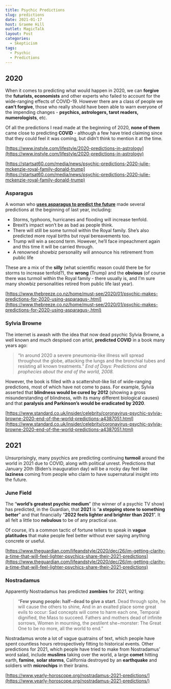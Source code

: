 ```yaml
---
title: Psychic Predictions
slug: predictions
date: 2021-01-17
host: Graeme Hill
outlet: MagicTalk
layout: Post
categories:
  - Skepticism
tags:
  - Psychic
  - Predictions
---
```


## 2020

When it comes to predicting what would happen in 2020, we can **forgive** the **futurists, economists** and other experts who failed to account for the wide-ranging effects of COVID-19.  However there are a class of people we **can’t forgive**, those who really should have been able to warn everyone of the impending changes - **psychics, astrologers, tarot readers, numerologists**, etc.

Of all the predictions I read made at the beginning of 2020, **none of them** came close to predicting **COVID** - although a few have tried claiming since that they could feel it was coming, but didn’t think to mention it at the time.

[https://www.instyle.com/lifestyle/2020-predictions-in-astrology](https://www.instyle.com/lifestyle/2020-predictions-in-astrology)

[https://startsat60.com/media/news/psychic-predictions-2020-julie-mckenzie-royal-family-donald-trump](https://startsat60.com/media/news/psychic-predictions-2020-julie-mckenzie-royal-family-donald-trump)

### Asparagus

A woman who **[uses asparagus to predict the future](https://www.iradio.ie/asparagus/)** made several predictions at the beginning of last year, including:

* Storms, typhoons, hurricanes and flooding will increase tenfold.
* Brexit’s impact won’t be as bad as people think.
* There will still be some turmoil within the Royal family. She’s also predicted more royal births but royal bereavements too.
* Trump will win a second term. However, he’ll face impeachment again and this time it will be carried through.
* A renowned showbiz personality will announce his retirement from public life

These are a mix of the **silly** (what scientific reason could there be for storms to increase tenfold?), the **wrong** (Trump) and the **obvious** (of course there was turmoil within the Royal family - there usually is, and I’m sure many showbiz personalities retired from public life last year).

[https://www.thebreeze.co.nz/home/must-see/2020/01/psychic-makes-predictions-for-2020-using-asparagus-.html](https://www.thebreeze.co.nz/home/must-see/2020/01/psychic-makes-predictions-for-2020-using-asparagus-.html)

### Sylvia Browne

The internet is awash with the idea that now dead psychic Sylvia Browne, a well known and much despised con artist, **predicted COVID** in a book many years ago:

> “In around 2020 a severe pneumonia-like illness will spread throughout the globe, attacking the lungs and the bronchial tubes and resisting all known treatments.”
> _End of Days: Predictions and prophecies about the end of the world, 2008._

However, the book is filled with a scattershot-like list of wide-ranging predictions, most of which have not come to pass. For example, Sylvia asserted that **blindness would be cured by 2012** (showing a gross misunderstanding of blindness, with its many different biological causes) and that **paralysis and Parkinson’s would be eradicated by 2020**.

[https://www.standard.co.uk/insider/celebrity/coronavirus-psychic-sylvia-browne-2020-end-of-the-world-predictions-a4387051.html](https://www.standard.co.uk/insider/celebrity/coronavirus-psychic-sylvia-browne-2020-end-of-the-world-predictions-a4387051.html)

## 2021

Unsurprisingly, many psychics are predicting continuing **turmoil** around the world in 2021 due to COVID, along with political unrest. Predictions that January 20th (Biden’s inauguration day) will be a rocky day feel like **laziness** coming from people who claim to have supernatural insight into the future.

### June Field

The “**world’s greatest psychic medium**” (the winner of a psychic TV show) has predicted, in the Guardian, that **2021** is “**a stepping stone to something better**” and that financially “**2022 feels lighter and brighter than 2021**”. It all felt a little too **nebulous** to be of any practical use.

Of course, it’s a common tactic of fortune tellers to speak in **vague platitudes** that make people feel better without ever saying anything concrete or useful.

[https://www.theguardian.com/lifeandstyle/2020/dec/26/im-getting-clarity-a-time-that-will-feel-lighter-psychics-share-their-2021-predictions](https://www.theguardian.com/lifeandstyle/2020/dec/26/im-getting-clarity-a-time-that-will-feel-lighter-psychics-share-their-2021-predictions)

### Nostradamus

Apparently Nostradamus has predicted **zombies** for 2021, writing:

> “**Few young people: half−dead to give a start**. Dead through spite, he will cause the others to shine, And in an exalted place some great evils to occur: Sad concepts will come to harm each one, Temporal dignified, the Mass to succeed. Fathers and mothers dead of infinite sorrows, Women in mourning, the pestilent she−monster: The Great One to be no more, all the world to end.”

Nostradamus wrote a lot of vague quatrains of text, which people have spent countless hours retrospectively fitting to historical events. Other predictions for 2021, which people have tried to make from Nostradamus’ word salad, include **muslims** taking over the world, a large **comet** hitting earth, **famine**, **solar storms**, California destroyed by an **earthquake** and soldiers with **microchips** in their brains.

[https://www.yearly-horoscope.org/nostradamus-2021-predictions/](https://www.yearly-horoscope.org/nostradamus-2021-predictions/)
